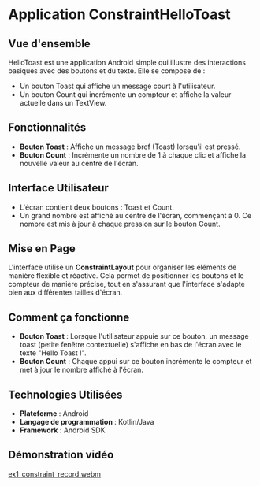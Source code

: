 # Application ConstraintHelloToast

## Vue d'ensemble

HelloToast est une application Android simple qui illustre des interactions basiques avec des boutons et du texte. Elle se compose de :

- Un bouton Toast qui affiche un message court à l'utilisateur.
- Un bouton Count qui incrémente un compteur et affiche la valeur actuelle dans un TextView.

## Fonctionnalités

- **Bouton Toast** : Affiche un message bref (Toast) lorsqu'il est pressé.
- **Bouton Count** : Incrémente un nombre de 1 à chaque clic et affiche la nouvelle valeur au centre de l'écran.

## Interface Utilisateur

- L'écran contient deux boutons : Toast et Count.
- Un grand nombre est affiché au centre de l'écran, commençant à 0. Ce nombre est mis à jour à chaque pression sur le bouton Count.

## Mise en Page

L'interface utilise un **ConstraintLayout** pour organiser les éléments de manière flexible et réactive. Cela permet de positionner les boutons et le compteur de manière précise, tout en s'assurant que l'interface s'adapte bien aux différentes tailles d'écran.

## Comment ça fonctionne

- **Bouton Toast** : Lorsque l'utilisateur appuie sur ce bouton, un message toast (petite fenêtre contextuelle) s'affiche en bas de l'écran avec le texte "Hello Toast !".
- **Bouton Count** : Chaque appui sur ce bouton incrémente le compteur et met à jour le nombre affiché à l'écran.

## Technologies Utilisées

- **Plateforme** : Android
- **Langage de programmation** : Kotlin/Java
- **Framework** : Android SDK

## Démonstration vidéo

[ex1_constraint_record.webm](https://github.com/user-attachments/assets/b8c4b588-d7b6-4e14-b7d4-00a462fed477)

